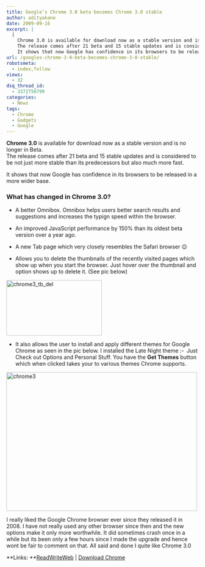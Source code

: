 ```yaml
---
title: Google’s Chrome 3.0 beta becomes Chrome 3.0 stable
author: adityakane
date: 2009-09-16
excerpt: |
  |
    Chrome 3.0 is available for download now as a stable version and is no longer in Beta.
    The release comes after 21 beta and 15 stable updates and is considered to be not just more stable than its predecessors but also much more fast.
    It shows that now Google has confidence in its browsers to be released in a more wider base.
url: /googles-chrome-3-0-beta-becomes-chrome-3-0-stable/
robotsmeta:
  - index,follow
views:
  - 32
dsq_thread_id:
  - 3372750799
categories:
  - News
tags:
  - Chrome
  - Gadgets
  - Google
---
```

**Chrome 3.0** is available for download now as a stable version and is no longer in Beta.  
The release comes after 21 beta and 15 stable updates and is considered to be not just more stable than its predecessors but also much more fast.

It shows that now Google has confidence in its browsers to be released in a more wider base.

### What has changed in Chrome 3.0?

  * A better Omnibox. Omnibox helps users better search results and suggestions and increases the typign speed within the browser.

  * An improved JavaScript performance by 150% than its oldest beta version over a year ago.

  * A new Tab page which very closely resembles the Safari browser 😉

  * Allows you to delete the thumbnails of the recently visited pages which show up when you start the browser. Just hover over the thumbnail and option shows up to delete it. (See pic below)

<img class="alignnone size-full wp-image-14402" src="http://cdn.devilsworkshop.org/files/2009/09/chrome3_tb_del.JPG" alt="chrome3_tb_del" width="250" height="145" />

  * It also allows the user to install and apply different themes for Google Chrome as seen in the pic below. I installed the Late Night theme <img src="http://devilsworkshop.org/wp-includes/images/smilies/simple-smile.png" alt=":-)" class="wp-smiley" style="height: 1em; max-height: 1em;" /> Just Check out Options and Personal Stuff. You have the **Get Themes** button which when clicked takes your to various themes Chrome supports.

<img class="alignnone size-full wp-image-14403" src="http://cdn.devilsworkshop.org/files/2009/09/chrome3.JPG" alt="chrome3" width="500" height="363" />

I really liked the Google Chrome browser ever since they released it in 2008. I have not really used any other browser since then and the new options make it only more worthwhile. It did sometimes crash once in a while but its been only a few hours since I made the upgrade and hence wont be fair to comment on that. All said and done I quite like Chrome 3.0

**Links: **<a href="http://www.readwriteweb.com/archives/chrome_goes_30_gets_themes_improved_omnibox.php" onclick="_gaq.push(['_trackEvent', 'outbound-article', 'http://www.readwriteweb.com/archives/chrome_goes_30_gets_themes_improved_omnibox.php', 'ReadWriteWeb']);" >ReadWriteWeb</a> | <a href="http://www.google.com/chrome" onclick="_gaq.push(['_trackEvent', 'outbound-article', 'http://www.google.com/chrome', 'Download Chrome']);" >Download Chrome</a>
